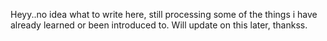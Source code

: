 Heyy..no idea what to write here, still processing some of the things i have already learned or been introduced to. Will update on this later, thankss.
